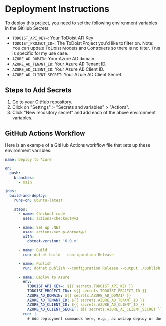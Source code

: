 # Deployment Instructions

To deploy this project, you need to set the following environment variables in the GitHub Secrets:

- `TODOIST_API_KEY=`: Your ToDoist API Key
- `TODOIST_PROJECT_ID=`: The ToDoist Project you'd like to filter on. Note: You can update ToDoist Models and Controllers so there is no filter. This is specific for my use case. 
- `AZURE_AD_DOMAIN`: Your Azure AD domain.
- `AZURE_AD_TENANT_ID`: Your Azure AD Tenant ID.
- `AZURE_AD_CLIENT_ID`: Your Azure AD Client ID.
- `AZURE_AD_CLIENT_SECRET`: Your Azure AD Client Secret.

## Steps to Add Secrets

1. Go to your GitHub repository.
2. Click on "Settings" > "Secrets and variables" > "Actions".
3. Click "New repository secret" and add each of the above environment variables.

## GitHub Actions Workflow

Here is an example of a GitHub Actions workflow file that sets up these environment variables:

```yaml
name: Deploy to Azure

on:
  push:
    branches:
      - main

jobs:
  build-and-deploy:
    runs-on: ubuntu-latest

    steps:
      - name: Checkout code
        uses: actions/checkout@v2

      - name: Set up .NET
        uses: actions/setup-dotnet@v1
        with:
          dotnet-version: '6.0.x'

      - name: Build
        run: dotnet build --configuration Release

      - name: Publish
        run: dotnet publish --configuration Release --output ./publish

      - name: Deploy to Azure
        env:
          TODOIST_API_KEY=: ${{ secrets.TODOIST_API_KEY }}
          TODOIST_PROJECT_ID=: ${{ secrets.TODOIST_PROJECT_ID }}
          AZURE_AD_DOMAIN: ${{ secrets.AZURE_AD_DOMAIN }}
          AZURE_AD_TENANT_ID: ${{ secrets.AZURE_AD_TENANT_ID }}
          AZURE_AD_CLIENT_ID: ${{ secrets.AZURE_AD_CLIENT_ID }}
          AZURE_AD_CLIENT_SECRET: ${{ secrets.AZURE_AD_CLIENT_SECRET }}
        run: |
          # Add deployment commands here, e.g., az webapp deploy or docker commands